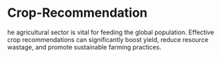 # Crop-Recommendation
he agricultural sector is vital for feeding the global population. Effective crop recommendations can significantly boost yield, reduce resource wastage, and promote sustainable farming practices.
